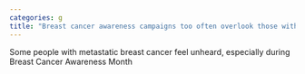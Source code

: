 ```yaml
---
categories: g
title: "Breast cancer awareness campaigns too often overlook those with metastatic breast cancer"
---
```

Some people with metastatic breast cancer feel unheard, especially during Breast Cancer Awareness Month